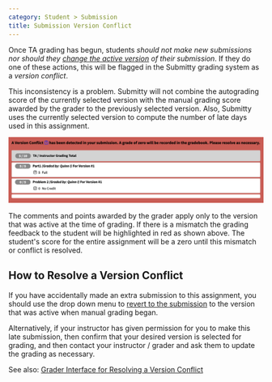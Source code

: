```yaml
---
category: Student > Submission
title: Submission Version Conflict
---
```




Once TA grading has begun, students *should not make new submissions nor should they
[change the active version](/student/submission/managing_versions) of their submission*.
If they do one of these actions, this will be flagged in the Submitty
grading system as a *version conflict*.

This inconsistency is a problem.  Submitty will not combine the
autograding score of the currently selected version with the manual
grading score awarded by the grader to the previously selected
version.  Also, Submitty uses the currently selected version to
compute the number of late days used in this assignment.

![](/images/student_version_conflict.png)

The comments and points awarded by the grader apply only to the
version that was active at the time of grading.  If there is a
mismatch the grading feedback to the student will be highlighted in
red as shown above.  The student's score for the entire assignment will
be a zero until this mismatch or conflict is resolved.


## How to Resolve a Version Conflict

If you have accidentally made an extra submission to this assignment,
you should use the drop down menu to
[revert to the submission](/student/submission/managing_versions#reverting-to-an-earlier-submission)
to the version that was active when manual grading began.
 
Alternatively, if your instructor has given permission for you to make
this late submission, then confirm that your desired version is
selected for grading, and then contact your instructor / grader and
ask them to update the grading as necessary.

See also:  [Grader Interface for Resolving a Version Conflict](/grader/grader_version_conflict)




